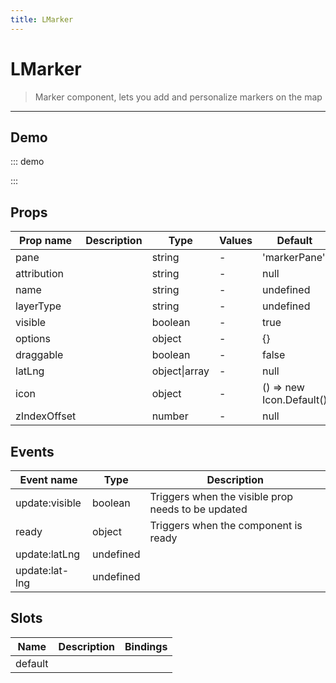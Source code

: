 ```yaml
---
title: LMarker
---
```


# LMarker

> Marker component, lets you add and personalize markers on the map

---

## Demo

::: demo
<template>
<l-map style="height: 350px" :zoom="zoom" :center="center">
<l-tile-layer :url="url"></l-tile-layer>
<l-marker :lat-lng="markerLatLng" ></l-marker>
</l-map>
</template>

<script>
import {LMap, LTileLayer, LMarker} from 'vue2-leaflet';

export default {
  components: {
    LMap,
    LTileLayer,
    LMarker
  },
  data () {
    return {
      url: 'https://{s}.tile.openstreetmap.org/{z}/{x}/{y}.png',
      zoom: 3,
      center: [47.313220, -1.319482],
      markerLatLng: [47.313220, -1.319482]
    };
  }
}
</script>

:::

## Props

| Prop name    | Description | Type          | Values | Default                  |
| ------------ | ----------- | ------------- | ------ | ------------------------ |
| pane         |             | string        | -      | 'markerPane'             |
| attribution  |             | string        | -      | null                     |
| name         |             | string        | -      | undefined                |
| layerType    |             | string        | -      | undefined                |
| visible      |             | boolean       | -      | true                     |
| options      |             | object        | -      | {}                       |
| draggable    |             | boolean       | -      | false                    |
| latLng       |             | object\|array | -      | null                     |
| icon         |             | object        | -      | () => new Icon.Default() |
| zIndexOffset |             | number        | -      | null                     |

## Events

| Event name     | Type      | Description                                        |
| -------------- | --------- | -------------------------------------------------- |
| update:visible | boolean   | Triggers when the visible prop needs to be updated |
| ready          | object    | Triggers when the component is ready               |
| update:latLng  | undefined |
| update:lat-lng | undefined |

## Slots

| Name    | Description | Bindings |
| ------- | ----------- | -------- |
| default |             |          |
